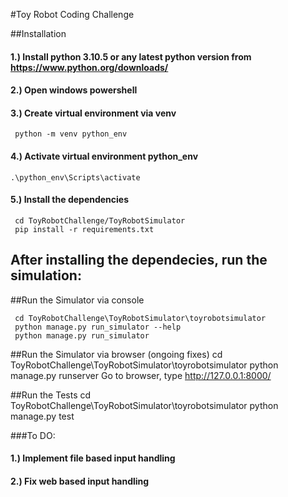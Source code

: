 #Toy Robot Coding Challenge

##Installation

#### 1.) Install python 3.10.5 or any latest python version from https://www.python.org/downloads/
#### 2.) Open windows powershell
#### 3.) Create virtual environment via venv 
     python -m venv python_env
#### 4.) Activate virtual environment python_env
    .\python_env\Scripts\activate
#### 5.) Install the dependencies
     cd ToyRobotChallenge/ToyRobotSimulator 
     pip install -r requirements.txt


## After installing the dependecies, run the simulation:
##Run the Simulator via console

     cd ToyRobotChallenge\ToyRobotSimulator\toyrobotsimulator
     python manage.py run_simulator --help
     python manage.py run_simulator

##Run the Simulator via browser (ongoing fixes)
     cd ToyRobotChallenge\ToyRobotSimulator\toyrobotsimulator
     python manage.py runserver
     Go to browser, type http://127.0.0.1:8000/


##Run the Tests
     cd ToyRobotChallenge\ToyRobotSimulator\toyrobotsimulator
     python manage.py test


###To DO:
#### 1.) Implement file based input handling
#### 2.) Fix web based input handling